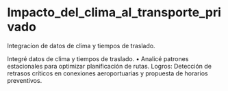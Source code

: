 # Impacto_del_clima_al_transporte_privado
Integracíon de datos de clima y tiempos de traslado.

Integré datos de clima y tiempos de traslado. • Analicé patrones estacionales para optimizar planificación de rutas. Logros: Detección de retrasos críticos en conexiones aeroportuarias y propuesta de horarios preventivos.
